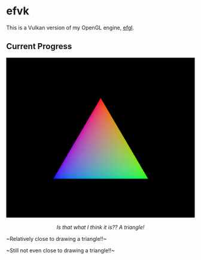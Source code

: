 # efvk
This is a Vulkan version of my OpenGL engine,
[efgl](https://github.com/e-hat/efgl). 

## Current Progress
<img src="demo/triangle.png" alt="Image of a multicolor triangle against a black
background" />
<p align="center"><i>Is that what I think it is?? A triangle!</i></p>

~Relatively close to drawing a triangle!!~

~Still not even close to drawing a triangle!!~
